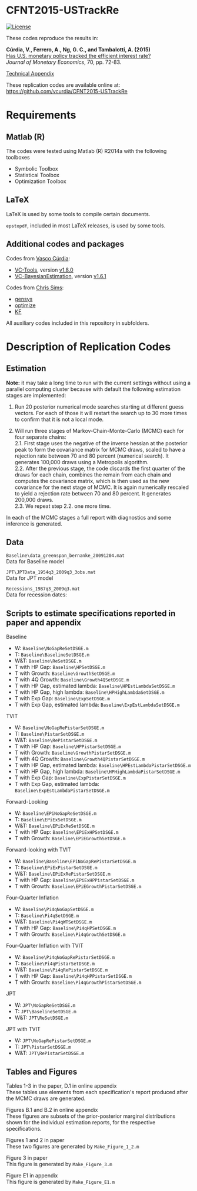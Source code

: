 # CFNT2015-USTrackRe

[![License](https://img.shields.io/badge/license-BSD%203--clause-green.svg)](https://github.com/vcurdia/CFNT2015-USTrackRe/blob/master/LICENSE)

These codes reproduce the results in:

**Cúrdia, V., Ferrero, A., Ng, G. C., and Tambalotti, A. (2015)**  
[Has U.S. monetary policy tracked the efficient interest rate?](http://www.sciencedirect.com/science/article/pii/S0304393214001457)  
*Journal of Monetary Economics*, 70, pp. 72-83.

[Technical Appendix](https://github.com/vcurdia/CFNT2015-USTrackRe/blob/master/CFNT2015_Appendix.pdf)

These replication codes are available online at:  
https://github.com/vcurdia/CFNT2015-USTrackRe

# Requirements

## Matlab (R)
The codes were tested using Matlab (R) R2014a with the following toolboxes
- Symbolic Toolbox
- Statistical Toolbox
- Optimization Toolbox

## LaTeX
LaTeX is used by some tools to compile certain documents.

`epstopdf`, included in most LaTeX releases, is used by some tools.

## Additional codes and packages

Codes from 
[Vasco Cúrdia](http://www.frbsf.org/economic-research/economists/vasco-curdia/):
- [VC-Tools](https://github.com/vcurdia/VC-Tools), 
  version 
  [v1.8.0](https://github.com/vcurdia/VC-Tools/releases/tag/v1.8.0)
- [VC-BayesianEstimation](https://github.com/vcurdia/VC-BayesianEstimation),
  version
  [v1.6.1](https://github.com/vcurdia/VC-BayesianEstimation/releases/tag/v1.6.1)
  
Codes from [Chris Sims](http://www.princeton.edu/~sims/):
- [gensys](http://sims.princeton.edu/yftp/gensys/)
- [optimize](http://dge.repec.org/codes/sims/optimize/)
- [KF](http://sims.princeton.edu/yftp/Times09/KFmatlab/)

All auxiliary codes included in this repository in subfolders.


# Description of Replication Codes

## Estimation

**Note:** it may take a long time to run with the current settings without
using a parallel computing cluster because with default the following
estimation stages are implemented:

1. Run 20 posterior numerical mode searches starting at different guess
vectors. For each of those it will restart the search up to 30 more times to
confirm that it is not a local mode.

2. Will run three stages of Markov-Chain-Monte-Carlo (MCMC) each for four
   separate chains:  
	2.1. First stage uses the negative of the inverse hessian at the posterior
peak to form the covariance matrix for MCMC draws, scaled to have a rejection
rate between 70 and 80 percent (numerical search). It generates
100,000 draws using a Metropolis algorithm.  
	2.2. After the previous stage, the code discards the first quarter of the
draws for each chain, combines the remain from each chain and computes the
covariance matrix, which is then used as the new covariance for the next stage
of MCMC. It is again numerically rescaled to yield a rejection rate between 70
and 80 percent. It generates 200,000 draws.  
	2.3. We repeat step 2.2. one more time.

In each of the MCMC stages a full report with diagnostics and some inference is
generated. 


## Data

`Baseline\data_greenspan_bernanke_20091204.mat`  
Data for Baseline model

`JPT\JPTData_1954q3_2009q3_3obs.mat`  
Data for JPT model

`Recessions_1987q3_2009q3.mat`  
Data for recession dates: 


## Scripts to estimate specifications reported in paper and appendix

Baseline
- W: `Baseline\NoGapReSetDSGE.m`
- T: `Baseline\BaselineSetDSGE.m`
- W&T: `Baseline\ReSetDSGE.m`
- T with HP Gap: `Baseline\HPSetDSGE.m`
- T with Growth: `Baseline\GrowthSetDSGE.m`
- T with 4Q Growth: `Baseline\Growth4QSetDSGE.m`
- T with HP Gap, estimated lambda: `Baseline\HPEstLambdaSetDSGE.m`
- T with HP Gap, high lambda: `Baseline\HPHighLambdaSetDSGE.m`
- T with Exp Gap: `Baseline\ExpSetDSGE.m`
- T with Exp Gap, estimated lambda: `Baseline\ExpEstLambdaSetDSGE.m`

TVIT
- W: `Baseline\NoGapRePistarSetDSGE.m`
- T: `Baseline\PistarSetDSGE.m`
- W&T: `Baseline\RePistarSetDSGE.m`
- T with HP Gap: `Baseline\HPPistarSetDSGE.m`
- T with Growth: `Baseline\GrowthPistarSetDSGE.m`
- T with 4Q Growth: `Baseline\Growth4QPistarSetDSGE.m`
- T with HP Gap, estimated lambda: `Baseline\HPEstLambdaPistarSetDSGE.m`
- T with HP Gap, high lambda: `Baseline\HPHighLambdaPistarSetDSGE.m`
- T with Exp Gap: `Baseline\ExpPistarSetDSGE.m`
- T with Exp Gap, estimated lambda: `Baseline\ExpEstLambdaPistarSetDSGE.m`

Forward-Looking
- W: `Baseline\EPiNoGapReSetDSGE.m`
- T: `Baseline\EPiExSetDSGE.m`
- W&T: `Baseline\EPiExReSetDSGE.m`
- T with HP Gap: `Baseline\EPiExHPSetDSGE.m`
- T with Growth: `Baseline\EPiEGrowthSetDSGE.m`

Forward-looking with TVIT
- W: `Baseline\Baseline\EPiNoGapRePistarSetDSGE.m`
- T: `Baseline\EPiExPistarSetDSGE.m`
- W&T: `Baseline\EPiExRePistarSetDSGE.m`
- T with HP Gap: `Baseline\EPiExHPPistarSetDSGE.m`
- T with Growth: `Baseline\EPiEGrowthPistarSetDSGE.m`

Four-Quarter Inflation
- W: `Baseline\Pi4qNoGapSetDSGE.m`
- T: `Baseline\Pi4qSetDSGE.m`
- W&T: `Baseline\Pi4qWTSetDSGE.m`
- T with HP Gap: `Baseline\Pi4qHPSetDSGE.m`
- T with Growth: `Baseline\Pi4qGrowthSetDSGE.m`

Four-Quarter Inflation with TVIT
- W: `Baseline\Pi4qNoGapRePistarSetDSGE.m`
- T: `Baseline\Pi4qPistarSetDSGE.m`
- W&T: `Baseline\Pi4qRePistarSetDSGE.m`
- T with HP Gap: `Baseline\Pi4qHPPistarSetDSGE.m`
- T with Growth: `Baseline\Pi4qGrowthPistarSetDSGE.m`

JPT
- W: `JPT\NoGapReSetDSGE.m`
- T: `JPT\BaselineSetDSGE.m`
- W&T: `JPT\ReSetDSGE.m`

JPT with TVIT
- W: `JPT\NoGapRePistarSetDSGE.m`
- T: `JPT\PistarSetDSGE.m`
- W&T: `JPT\RePistarSetDSGE.m`


## Tables and Figures

Tables 1-3 in the paper, D.1 in online appendix  
These tables use elements from each specification's report produced after the
MCMC draws are generated.

Figures B.1 and B.2 in online appendix  
These figures are subsets of the prior-posterior marginal distributions shown
for the individual estimation reports, for the respective specifications.

Figures 1 and 2 in paper  
These two figures are generated by `Make_Figure_1_2.m`

Figure 3 in paper  
This figure is generated by `Make_Figure_3.m`

Figure E1 in appendix  
This figure is generated by `Make_Figure_E1.m`

